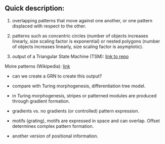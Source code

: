 ## Quick description:

1. overlapping patterns that move against one another, or one pattern displaced with respect to the other.

2. patterns such as concentric circles (number of objects increases linearly, size scaling factor is exponential) or nested polygons (number of objects increases linearly, size scaling factor is asymptotic).

3. output of a Triangular State Machine (TSM): [link to repo](https://github.com/devoworm/Triangular-State-Machines-TSM)


Moire patterns (Wikipedia): [link](https://en.wikipedia.org/wiki/Moir%C3%A9_pattern)

* can we create a GRN to create this output?

* compare with Turing morphogenesis, differentiation tree model.

* in Turing morphogenesis, stripes or patterned modules are produced through gradient formation.

* gradients vs. no gradients (or controlled) pattern expression.

* motifs (grating), motifs are expressed in space and can overlap. Offset determines complex pattern formation.

* another version of positional information.
